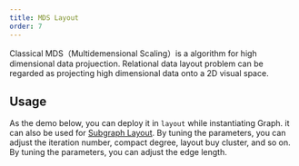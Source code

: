 ```yaml
---
title: MDS Layout
order: 7
---
```


Classical MDS（Multidemensional Scaling）is a algorithm for high dimensional data projuection. Relational data layout problem can be regarded as projecting high dimensional data onto a 2D visual space.

## Usage

As the demo below, you can deploy it in `layout` while instantiating Graph. it can also be used for [Subgraph Layout](https://www.yuque.com/antv/g6/qopkkg#eYZc6). By tuning the parameters, you can adjust the iteration number, compact degree, layout buy cluster, and so on. By tuning the parameters, you can adjust the edge length.
